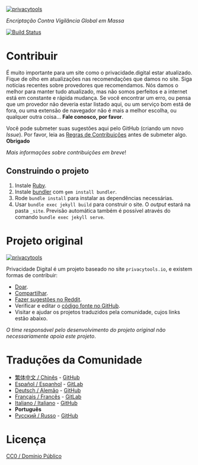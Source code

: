 [![privacytools](assets/img/layout/logo.png)](https://www.privacidade.digital/)

_Encriptação Contra Vigilância Global em Massa_

[![Build Status](https://travis-ci.org/PrivacidadeDigital/privacidade.digital.svg?branch=master)](https://travis-ci.org/PrivacidadeDigital/privacidade.digital)

# Contribuir

É muito importante para um site como o privacidade.digital estar atualizado. Fique de olho em atualizações nas recomendações que damos no site. Siga notícias recentes sobre provedores que recomendamos. Nós damos o melhor para manter tudo atualizado, mas não somos perfeitos e a internet está em constante e rápida mudança. Se você encontrar um erro, ou pensa que um provedor não deveria estar listado aqui, ou um serviço bom está de fora, ou uma extensão de navegador não é mais a melhor escolha, ou qualquer outra coisa... **Fale conosco, por favor**.

Você pode submeter suas sugestões aqui pelo GitHub (criando um novo _Issue_). Por favor, leia as [Regras de Contribuições](./.github/CONTRIBUIÇÕES.md) antes de submeter algo. **Obrigado**

_Mais informações sobre contribuições em breve_!

## Construindo o projeto

1. Instale [Ruby](https://www.ruby-lang.org/pt/documentation/installation/).
1. Instale [bundler](https://bundler.io/) com `gem install bundler`.
1. Rode `bundle install` para instalar as dependências necessárias.
1. Usar `bundle exec jekyll build` para construir o site. O _output_ estará na pasta `_site`. Previsão automática também é possível através do comando `bundle exec jekyll serve`.

# Projeto original

[![privacytools](https://privacytools.io/assets/img/layout/logo.png)](https://www.privacytools.io/)

Privacidade Digital é um projeto baseado no site `privacytools.io`, e existem formas de contribuir:

- [Doar](https://www.privacytools.io/donate/).
- [Compartilhar](https://www.privacytools.io/#participate).
- [Fazer sugestões no Reddit](https://www.reddit.com/r/privacytoolsIO/).
- Verificar e editar o [código fonte no GitHub](https://github.com/privacytoolsIO/privacytools.io).
- Visitar e ajudar os projetos traduzidos pela comunidade, cujos links estão abaixo.

_O time responsável pelo desenvolvimento do projeto original não necessariamente apoia este projeto_.

# Traduções da Comunidade

- [繁体中文 / Chinês](https://privacytools.twngo.xyz/) - [GitHub](https://github.com/twngo/privacytools-zh)
- [Español / Espanhol](https://victorhck.gitlab.io/privacytools-es/) - [GitLab](https://gitlab.com/victorhck/privacytools-es)
- [Deutsch / Alemão](https://privacytools.it-sec.rocks/) - [GitHub](https://github.com/Anon215/privacytools.it-sec.rocks)
- [Français / Francês](https://privacytools.dreads-unlock.fr/) - [GitLab](https://gitlab.com/Booteille/privacytools)
- [Italiano / Italiano](https://privacytools-it.github.io/) - [GitHub](https://github.com/privacytools-it/privacytools-it.github.io)
- __Português__
- [Русский / Russo](https://privacytools.ru) - [GitHub](https://github.com/c0rdis/privacytools.ru)

# Licença

[CC0 / Domínio Público](https://creativecommons.org/publicdomain/zero/1.0/deed.pt_BR)
